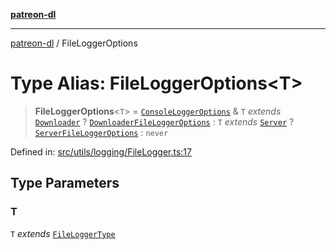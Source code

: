 [**patreon-dl**](../README.md)

***

[patreon-dl](../README.md) / FileLoggerOptions

# Type Alias: FileLoggerOptions\<T\>

> **FileLoggerOptions**\<`T`\> = [`ConsoleLoggerOptions`](../interfaces/ConsoleLoggerOptions.md) & `T` *extends* [`Downloader`](../enumerations/FileLoggerType.md#downloader) ? [`DownloaderFileLoggerOptions`](../interfaces/DownloaderFileLoggerOptions.md) : `T` *extends* [`Server`](../enumerations/FileLoggerType.md#server) ? [`ServerFileLoggerOptions`](../interfaces/ServerFileLoggerOptions.md) : `never`

Defined in: [src/utils/logging/FileLogger.ts:17](https://github.com/patrickkfkan/patreon-dl/blob/564e431e409ad640819c7b5ad600451c2bd07930/src/utils/logging/FileLogger.ts#L17)

## Type Parameters

### T

`T` *extends* [`FileLoggerType`](../enumerations/FileLoggerType.md)

